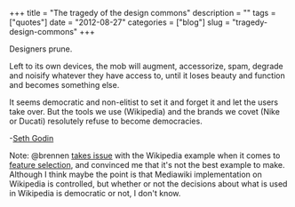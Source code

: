 +++
title = "The tragedy of the design commons"
description = ""
tags = ["quotes"]
date = "2012-08-27"
categories = ["blog"]
slug = "tragedy-design-commons"
+++



  <div class="dek"><p>Designers prune. </p>
<p>Left to its own devices, the mob will augment, accessorize, spam, degrade and noisify whatever they have access to, until it loses beauty and function and becomes something else. </p>
<p>It seems democratic and non-elitist to set it and forget it and let the users take over. But the tools we use (Wikipedia) and the brands we covet (Nike or Ducati) resolutely refuse to become democracies.</p></div>
<p>-<a href="http://sethgodin.typepad.com/seths_blog/2012/08/a-tacky-mess-the-masses-vs-great-design.html">Seth Godin</a></p>
<p>Note: @brennen <a href="https://twitter.com/brennen/status/240305510711164928">takes issue</a> with the Wikipedia example when it comes to <a href="http://www.mediawiki.org/wiki/Manual:MediaWiki_feature_list">feature selection</a>, and convinced me that it's not the best example to make. Although I think maybe the point is that Mediawiki implementation on Wikipedia is controlled, but whether or not the decisions about what is used in Wikipedia is democratic or not, I don't know.</p>    
  
